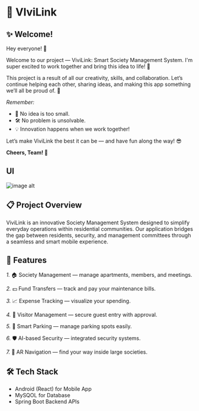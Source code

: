 # 📱 VIviLink

## ✨ Welcome!
Hey everyone! 🙌

Welcome to our project — ViviLink: Smart Society Management System.
I'm super excited to work together and bring this idea to life! 🚀

This project is a result of all our creativity, skills, and collaboration.
Let’s continue helping each other, sharing ideas, and making this app something we’ll all be proud of. 🌟

*Remember:*

* 💬 No idea is too small.
* 🛠️ No problem is unsolvable.
* 💡 Innovation happens when we work together!

Let’s make ViviLink the best it can be — and have fun along the way! 😎

 **Cheers, Team! 💖**

 ## UI

![image alt](https://github.com/TheSBVaidya/VIviLink/blob/9e681ec13e9c8c9b4debd643c70661120e80cdd5/UI/signIn1.jpg)
 

## 📋 Project Overview
ViviLink is an innovative Society Management System designed to simplify everyday operations within residential communities.
Our application bridges the gap between residents, security, and management committees through a seamless and smart mobile experience.

## 🚀 Features
*1.* 🏠 Society Management — manage apartments, members, and meetings.

*2.* 💵 Fund Transfers — track and pay your maintenance bills. 

*3.* 📈 Expense Tracking — visualize your spending.

*4.* 🧾 Visitor Management — secure guest entry with approval.

*5.* 🚗 Smart Parking — manage parking spots easily.

*6.* 🛡️ AI-based Security — integrated security systems.

*7.* 🧭 AR Navigation — find your way inside large societies.


## 🛠️ Tech Stack
* Android (React) for Mobile App
* MySQOL for Database
* Spring Boot Backend APIs



